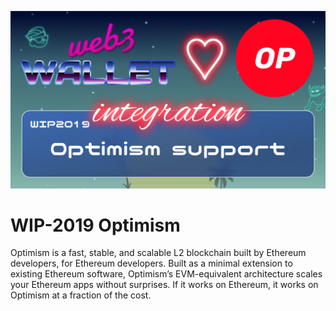 [_metadata_:at_account]:- "@optimismFND"
![image](../images/2019.png)

# WIP-2019 Optimism

Optimism is a fast, stable, and scalable L2 blockchain built by Ethereum developers, for Ethereum developers. Built as a minimal extension to existing Ethereum software, Optimism’s EVM-equivalent architecture scales your Ethereum apps without surprises. If it works on Ethereum, it works on Optimism at a fraction of the cost.

